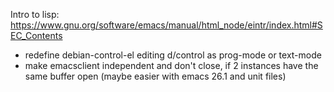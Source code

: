 Intro to lisp:
  https://www.gnu.org/software/emacs/manual/html_node/eintr/index.html#SEC_Contents

- redefine debian-control-el editing d/control as prog-mode or text-mode
- make emacsclient independent and don't close, if 2 instances have the same
  buffer open (maybe easier with emacs 26.1 and unit files)

